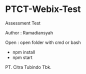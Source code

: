 # PTCT-Webix-Test
Assessment Test

Author : Ramadiansyah

Open :
open folder with cmd or bash 
- npm install
- npm start


PT. Citra Tubindo Tbk.
